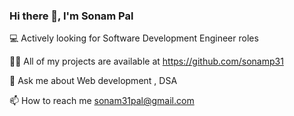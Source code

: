 ### Hi there 👋, I'm Sonam Pal


💻 Actively looking for Software Development Engineer roles

👨‍💻 All of my projects are available at https://github.com/sonamp31

💬 Ask me about Web development , DSA

📫 How to reach me sonam31pal@gmail.com


